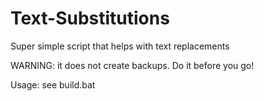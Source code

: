 # Text-Substitutions
Super simple script that helps with text replacements

WARNING: it does not create backups. Do it before you go!

Usage: see build.bat

